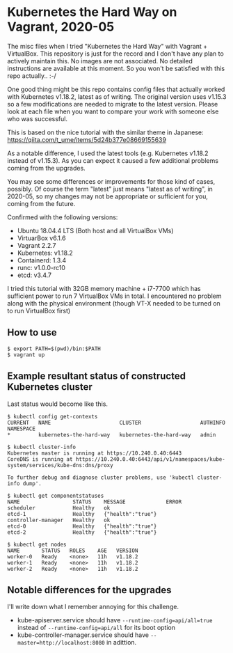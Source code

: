 # Kubernetes the Hard Way on Vagrant, 2020-05

The misc files when I tried "Kubernetes the Hard Way" with Vagrant + VirtualBox.
This repository is just for the record and I don't have any plan to actively maintain this.
No images are not associated. No detailed instructions are available at this moment.
So you won't be satisfied with this repo actually.. :-/

One good thing might be this repo contains config files that actually worked with Kubernetes v1.18.2, latest as of writing.
The original version uses v1.15.3 so a few modifications are needed to migrate to the latest version.
Please look at each file when you want to compare your work with someone else who was successful.

This is based on the nice tutorial with the similar theme in Japanese: https://qiita.com/t_ume/items/5d24b377e08669155639

As a notable difference, I used the latest tools (e.g. Kubernetes v1.18.2 instead of v1.15.3).
As you can expect it caused a few additional problems coming from the upgrades.

You may see some differences or improvements for those kind of cases, possibly.
Of course the term "latest" just means "latest as of writing", in 2020-05,
so my changes may not be appropriate or sufficient for you, coming from the future.

Confirmed with the following versions:

- Ubuntu 18.04.4 LTS (Both host and all VirtualBox VMs)
- VirtuarBox v6.1.6
- Vagrant 2.2.7
- Kubernetes: v1.18.2
- Containerd: 1.3.4
- runc: v1.0.0-rc10
- etcd: v3.4.7

I tried this tutorial with 32GB memory machine + i7-7700 which has sufficient power to run 7 VirtualBox VMs in total.
I encountered no problem along with the physical environment (though VT-X needed to be turned on to run VirtualBox first)


## How to use

```
$ export PATH=$(pwd)/bin:$PATH
$ vagrant up
```

## Example resultant status of constructed Kubernetes cluster

Last status would become like this.

```
$ kubectl config get-contexts
CURRENT   NAME                      CLUSTER                   AUTHINFO   NAMESPACE
*         kubernetes-the-hard-way   kubernetes-the-hard-way   admin

$ kubectl cluster-info
Kubernetes master is running at https://10.240.0.40:6443
CoreDNS is running at https://10.240.0.40:6443/api/v1/namespaces/kube-system/services/kube-dns:dns/proxy

To further debug and diagnose cluster problems, use 'kubectl cluster-info dump'.

$ kubectl get componentstatuses
NAME                 STATUS    MESSAGE             ERROR
scheduler            Healthy   ok
etcd-1               Healthy   {"health":"true"}
controller-manager   Healthy   ok
etcd-0               Healthy   {"health":"true"}
etcd-2               Healthy   {"health":"true"}

$ kubectl get nodes
NAME       STATUS   ROLES    AGE   VERSION
worker-0   Ready    <none>   11h   v1.18.2
worker-1   Ready    <none>   11h   v1.18.2
worker-2   Ready    <none>   11h   v1.18.2
```

## Notable differences for the upgrades

I'll write down what I remember annoying for this challenge.

- kube-apiserver.service should have `--runtime-config=api/all=true` instead of `--runtime-config=api/all` for its boot option
- kube-controller-manager.service should have `--master=http://localhost:8080` in adittion.
